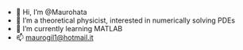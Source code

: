 - 👋 Hi, I’m @Maurohata
- 👀 I’m a theoretical physicist, interested in numerically solving PDEs 
- 🌱 I’m currently learning MATLAB
- 📫 maurogil1@hotmail.it
